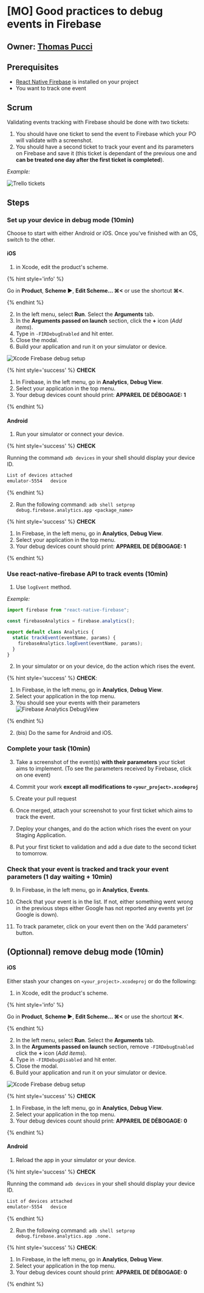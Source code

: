 # [MO] Good practices to debug events in Firebase

## Owner: [Thomas Pucci](https://github.com/tpucci)

## Prerequisites

* [React Native Firebase](https://github.com/invertase/react-native-firebase) is installed on your project
* You want to track one event

## Scrum

Validating events tracking with Firebase should be done with two tickets:

1. You should have one ticket to send the event to Firebase which your PO will validate with a screenshot.
2. You should have a second ticket to track your event and its parameters on Firebase and save it (this ticket is dependant of the previous one and **can be treated one day after the first ticket is completed**).

_Example:_

![Trello tickets](./assets/example-tickets.png)

## Steps

### Set up your device in debug mode (10min)

Choose to start with either Android or iOS. Once you've finished with an OS, switch to the other.

#### iOS

1. in Xcode, edit the product's scheme.

{% hint style='info' %}

Go in **Product**, **Scheme ▶**, **Edit Scheme... ⌘<** or use the shortcut **⌘<**.

{% endhint %}

2. In the left menu, select **Run**. Select the **Arguments** tab.
3. In the **Arguments passed on launch** section, click the **+** icon (_Add items_).
4. Type in `-FIRDebugEnabled` and hit enter.
5. Close the modal.
6. Build your application and run it on your simulator or device.

![Xcode Firebase debug setup](./assets/xcode-firebase-debug-setup.png)

{% hint style='success' %} **CHECK**

1. In Firebase, in the left menu, go in **Analytics**, **Debug View**.
2. Select your application in the top menu.
3. Your debug devices count should print: **APPAREIL DE DÉBOGAGE: 1**

{% endhint %}

#### Android

1. Run your simulator or connect your device.

{% hint style='success' %} **CHECK**

Running the command `adb devices` in your shell should display your device ID.

```bash
List of devices attached
emulator-5554	device
```

{% endhint %}

2. Run the following command: `adb shell setprop debug.firebase.analytics.app <package_name>`

{% hint style='success' %} **CHECK**

1. In Firebase, in the left menu, go in **Analytics**, **Debug View**.
2. Select your application in the top menu.
3. Your debug devices count should print: **APPAREIL DE DÉBOGAGE: 1**

{% endhint %}

### Use react-native-firebase API to track events (10min)

1. Use `logEvent` method.

_Exemple:_

```js
import firebase from "react-native-firebase";

const firebaseAnalytics = firebase.analytics();

export default class Analytics {
  static trackEvent(eventName, params) {
    firebaseAnalytics.logEvent(eventName, params);
  }
}
```

2. In your simulator or on your device, do the action which rises the event.

{% hint style='success' %} **CHECK**:

1. In Firebase, in the left menu, go in **Analytics**, **Debug View**.
2. Select your application in the top menu.
3. You should see your events with their parameters
   ![Firebase Analytics DebugView](./assets/firebase-debug-view.png)

{% endhint %}

2. (bis) Do the same for Android and iOS.

### Complete your task (10min)

3. Take a screenshot of the event(s) **with their parameters** your ticket aims to implement. (To see the parameters received by Firebase, click on one event)

4. Commit your work **except all modifications to `<your_project>.xcodeproj`**

5. Create your pull request

6. Once merged, attach your screenshot to your first ticket which aims to track the event.

7. Deploy your changes, and do the action which rises the event on your Staging Application.

8. Put your first ticket to validation and add a due date to the second ticket to tomorrow.

### Check that your event is tracked and track your event parameters (1 day waiting + 10min)

9. In Firebase, in the left menu, go in **Analytics**, **Events**.

10. Check that your event is in the list. If not, either something went wrong in the previous steps either Google has not reported any events yet (or Google is down).

11. To track parameter, click on your event then on the 'Add parameters' button.

## (Optionnal) remove debug mode (10min)

#### iOS

Either stash your changes on `<your_project>.xcodeproj` or do the following:

1. in Xcode, edit the product's scheme.

{% hint style='info' %}

Go in **Product**, **Scheme ▶**, **Edit Scheme... ⌘<** or use the shortcut **⌘<**.

{% endhint %}

2. In the left menu, select **Run**. Select the **Arguments** tab.
3. In the **Arguments passed on launch** section, remove `-FIRDebugEnabled` click the **+** icon (_Add items_).
4. Type in `-FIRDebugDisabled` and hit enter.
5. Close the modal.
6. Build your application and run it on your simulator or device.

![Xcode Firebase debug setup](./assets/xcode-firebase-debug-setup.png)

{% hint style='success' %} **CHECK**

1. In Firebase, in the left menu, go in **Analytics**, **Debug View**.
2. Select your application in the top menu.
3. Your debug devices count should print: **APPAREIL DE DÉBOGAGE: 0**

{% endhint %}

#### Android

1. Reload the app in your simulator or your device.

{% hint style='success' %} **CHECK**

Running the command `adb devices` in your shell should display your device ID.

```bash
List of devices attached
emulator-5554	device
```

{% endhint %}

2. Run the following command: `adb shell setprop debug.firebase.analytics.app .none.`

{% hint style='success' %} **CHECK**:

1. In Firebase, in the left menu, go in **Analytics**, **Debug View**.
2. Select your application in the top menu.
3. Your debug devices count should print: **APPAREIL DE DÉBOGAGE: 0**

{% endhint %}
